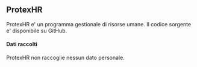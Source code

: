 ## ProtexHR
ProtexHR e' un programma gestionale di risorse umane. Il codice sorgente e' disponibile su GitHub.

#### Dati raccolti
ProtexHR non raccoglie nessun dato personale.

